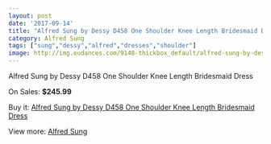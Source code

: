 ```yaml
---
layout: post
date: '2017-09-14'
title: "Alfred Sung by Dessy D458 One Shoulder Knee Length Bridesmaid Dress"
category: Alfred Sung
tags: ["sung","dessy","alfred","dresses","shoulder"]
image: http://img.eudances.com/9148-thickbox_default/alfred-sung-by-dessy-d458-one-shoulder-knee-length-bridesmaid-dress.jpg
---
```

Alfred Sung by Dessy D458 One Shoulder Knee Length Bridesmaid Dress

On Sales: **$245.99**
<a href="https://www.eudances.com/en/alfred-sung/3073-alfred-sung-by-dessy-d458-one-shoulder-knee-length-bridesmaid-dress.html"><amp-img layout="responsive" width="600" height="600" src="//img.eudances.com/9148-thickbox_default/alfred-sung-by-dessy-d458-one-shoulder-knee-length-bridesmaid-dress.jpg" alt="Alfred Sung by Dessy D458 One Shoulder Knee Length Bridesmaid Dress 0" /></a>
<a href="https://www.eudances.com/en/alfred-sung/3073-alfred-sung-by-dessy-d458-one-shoulder-knee-length-bridesmaid-dress.html"><amp-img layout="responsive" width="600" height="600" src="//img.eudances.com/9151-thickbox_default/alfred-sung-by-dessy-d458-one-shoulder-knee-length-bridesmaid-dress.jpg" alt="Alfred Sung by Dessy D458 One Shoulder Knee Length Bridesmaid Dress 1" /></a>
<a href="https://www.eudances.com/en/alfred-sung/3073-alfred-sung-by-dessy-d458-one-shoulder-knee-length-bridesmaid-dress.html"><amp-img layout="responsive" width="600" height="600" src="//img.eudances.com/9150-thickbox_default/alfred-sung-by-dessy-d458-one-shoulder-knee-length-bridesmaid-dress.jpg" alt="Alfred Sung by Dessy D458 One Shoulder Knee Length Bridesmaid Dress 2" /></a>
<a href="https://www.eudances.com/en/alfred-sung/3073-alfred-sung-by-dessy-d458-one-shoulder-knee-length-bridesmaid-dress.html"><amp-img layout="responsive" width="600" height="600" src="//img.eudances.com/9149-thickbox_default/alfred-sung-by-dessy-d458-one-shoulder-knee-length-bridesmaid-dress.jpg" alt="Alfred Sung by Dessy D458 One Shoulder Knee Length Bridesmaid Dress 3" /></a>

Buy it: [Alfred Sung by Dessy D458 One Shoulder Knee Length Bridesmaid Dress](https://www.eudances.com/en/alfred-sung/3073-alfred-sung-by-dessy-d458-one-shoulder-knee-length-bridesmaid-dress.html "Alfred Sung by Dessy D458 One Shoulder Knee Length Bridesmaid Dress")

View more: [Alfred Sung](https://www.eudances.com/en/52-alfred-sung "Alfred Sung")